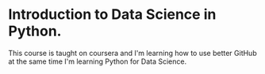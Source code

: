 # Introduction to Data Science in Python.

This course is taught on coursera and I'm learning how to use better GitHub at the same time I'm learning Python for Data Science.
